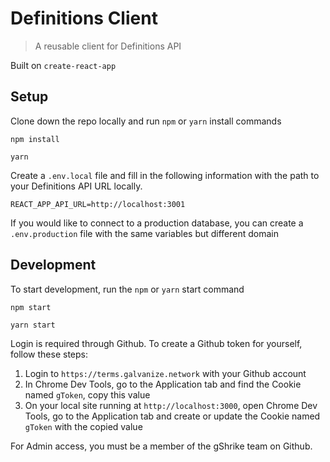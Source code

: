 # Definitions Client

> A reusable client for Definitions API

Built on `create-react-app`

## Setup

Clone down the repo locally and run `npm` or `yarn` install commands

```
npm install
```
```
yarn
```

Create a `.env.local` file and fill in the following information with the path to your Definitions API URL locally.

```
REACT_APP_API_URL=http://localhost:3001
```

If you would like to connect to a production database, you can create a `.env.production` file with the same variables but different domain

## Development

To start development, run the `npm` or `yarn` start command

```
npm start
```
```
yarn start
```

Login is required through Github. To create a Github token for yourself, follow these steps:

1. Login to `https://terms.galvanize.network` with your Github account
1. In Chrome Dev Tools, go to the Application tab and find the Cookie named `gToken`, copy this value
1. On your local site running at `http://localhost:3000`, open Chrome Dev Tools, go to the Application tab and create or update the Cookie named `gToken` with the copied value

For Admin access, you must be a member of the gShrike team on Github.
